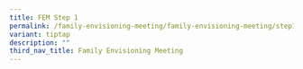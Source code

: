 ```yaml
---
title: FEM Step 1
permalink: /family-envisioning-meeting/family-envisioning-meeting/step1/
variant: tiptap
description: ""
third_nav_title: Family Envisioning Meeting
---
```

